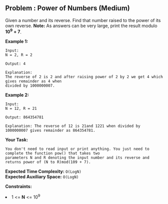 ## Problem : Power of Numbers (Medium)
Given a number and its reverse. Find that number raised to the power of its own reverse.
**Note:** As answers can be very large, print the result modulo **10<sup>9</sup> + 7**.

**Example 1:**
```
Input:
N = 2, R = 2

Output: 4

Explanation:
The reverse of 2 is 2 and after raising power of 2 by 2 we get 4 which gives remainder as 4 when 
divided by 1000000007.
```

**Example 2:**
```
Input:
N = 12, R = 21

Output: 864354781

Explanation: The reverse of 12 is 21and 1221 when divided by 1000000007 gives remainder as 864354781.
```

**Your Task:**
```
You don't need to read input or print anything. You just need to complete the function pow() that takes two
parameters N and R denoting the input number and its reverse and returns power of (N to R)mod(109 + 7).
```

**Expected Time Complexity:** ```O(LogN)```<br>
**Expected Auxiliary Space:** ```O(LogN)```

**Constraints:**
<li>1 <= <b>N</b> <= 10<sup>9</sup></li>
